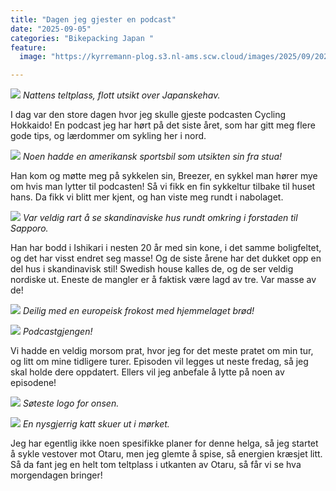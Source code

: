 ```yaml
---
title: "Dagen jeg gjester en podcast"
date: "2025-09-05"
categories: "Bikepacking Japan "
feature:
  image: "https://kyrremann-plog.s3.nl-ams.scw.cloud/images/2025/09/20250905_064736.jpg"

---
```



![](https://kyrremann-plog.s3.nl-ams.scw.cloud/images/2025/09/20250905_064736.jpg)
*Nattens teltplass, flott utsikt over Japanskehav.*

I dag var den store dagen hvor jeg skulle gjeste podcasten Cycling Hokkaido! En podcast jeg har hørt på det siste året, som har gitt meg flere gode tips, og lærdommer om sykling her i nord.


![](https://kyrremann-plog.s3.nl-ams.scw.cloud/images/2025/09/20250905_094119.jpg)
*Noen hadde en amerikansk sportsbil som utsikten sin fra stua!*

Han kom og møtte meg på sykkelen sin, Breezer, en sykkel man hører mye om hvis man lytter til podcasten! Så vi fikk en fin sykkeltur tilbake til huset hans. Da fikk vi blitt mer kjent, og han viste meg rundt i nabolaget.


![](https://kyrremann-plog.s3.nl-ams.scw.cloud/images/2025/09/Snapchat-1706409094.jpg)
*Var veldig rart å se skandinaviske hus rundt omkring i forstaden til Sapporo.*

Han har bodd i Ishikari i nesten 20 år med sin kone, i det samme boligfeltet, og det har visst endret seg masse! Og de siste årene har det dukket opp en del hus i skandinavisk stil! Swedish house kalles de, og de ser veldig nordiske ut. Eneste de mangler er å faktisk være lagd av tre. Var masse av de!


![](https://kyrremann-plog.s3.nl-ams.scw.cloud/images/2025/09/20250905_100908.jpg)
*Deilig med en europeisk frokost med hjemmelaget brød!*


![](https://kyrremann-plog.s3.nl-ams.scw.cloud/images/2025/09/20250905_134713.jpg)
*Podcastgjengen!*

Vi hadde en veldig morsom prat, hvor jeg for det meste pratet om min tur, og litt om mine tidligere turer. Episoden vil legges ut neste fredag, så jeg skal holde dere oppdatert. Ellers vil jeg anbefale å lytte på noen av episodene!


![](https://kyrremann-plog.s3.nl-ams.scw.cloud/images/2025/09/20250905_205827.jpg)
*Søteste logo for onsen.*


![](https://kyrremann-plog.s3.nl-ams.scw.cloud/images/2025/09/Snapchat-1658436445.jpg)
*En nysgjerrig katt skuer ut i mørket.*

Jeg har egentlig ikke noen spesifikke planer for denne helga, så jeg startet å sykle vestover mot Otaru, men jeg glemte å spise, så energien kræsjet litt. Så da fant jeg en helt tom teltplass i utkanten av Otaru, så får vi se hva morgendagen bringer!
